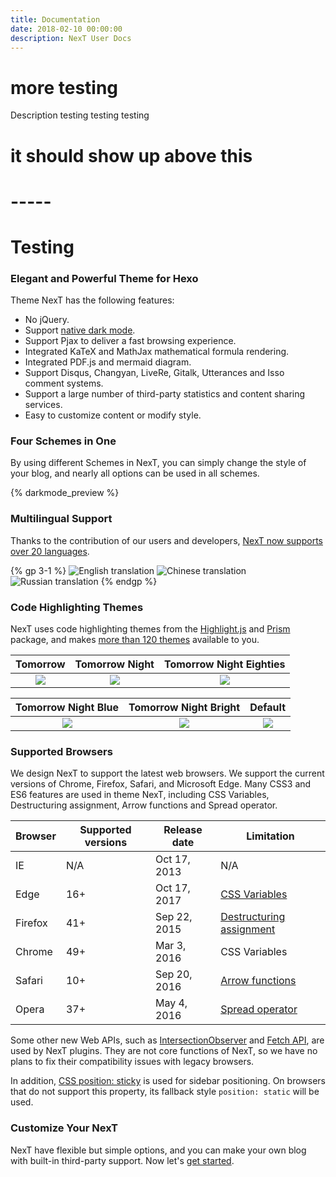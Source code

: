 ```yaml
---
title: Documentation
date: 2018-02-10 00:00:00
description: NexT User Docs
---
```

# more testing
<script>
    var basepath = '/assets/HUGEFANCY_Printer/';
</script>
<!-- this is the container where the three.js scene will go -->
<link rel="stylesheet" href="/css/container.css">
<div id="container">
<div id="info3D">Description
testing 
testing 
testing
</div>
</div>

<script>
    var geoarray = '{"Middle_Assembly": {"SwitchCabinet": {"SwitchCabinet_Housing": {}, "Terminal_Oben_Mitte": {"Siemens_obenrum_Terminal_mitte": {}, "832_1103_037_000": {}, "832_1204": {}, "832_1203": {}, "832_1104_037_000": {"Block_02": {}}, "Abdeckung_Wago_20": {}, "wago_4er_block": {"wago_18_pcb": {}, "713_1430_037_000": {}}}, "ResetButton": {"Terminal_Notaus": {}, "Siemens_Reset_3su18030ab002ab1": {}, "XT60E-M": {}}, "DataTerminal_Assembly": {"DataTerminal_Lid": {}, "DataTerminal_3DPrintPart": {}, "XT60E-M": {}, "RJ45_Connection_PCB": {"RJ45_Plugs": {}, "PCB_RJ45_Terminal": {}}}}, "Frame_Middle_Left": {}, "Frame_Middle_Right": {}}, "Bottom_Assembly": {"Aluminium_Extrusion_Profiles": {}, "WheelAttachment_BackLeft": {"unterlegscheibe_m3": {}, "3dhalterlagerkegel": {}, "W_61906_R_2Z": {"_W_61906_R_2Z_PART1_2": {}, "_W_61906_R_2Z_PART3_6": {}, "_W_61906_R_2Z_PART2_4": {}}, "blech_kugellager_rad": {}, "stab": {}, "M3_Innensechskant_55": {}, "haltung_rad": {}, "17HS15-1684S-PG100_Varsay-lan": {"Block_06": {}}, "blech_geared_motor": {}, "radaufhaengung_3mm": {}, "5m_rad_rad_17234400": {}, "Riemen_Radaufh-ngung_Vorne": {}, "druckrad_8er_welle17221800": {}, "3020418": {"_30204_ir_2": {}, "_30204_cage_4": {}, "_30204_or_22": {}, "_30204_roller_6": {}}, "raedervogel_raeder_2946005000": {}}, "WheelAttachment_FrontLeft": {"17237200": {}, "64641201_stp": {}, "17HS15-1684S-PG100_Varsay-lan": {"Block_06": {}}, "raedervogel_raeder_2946005000_nackt": {}, "welle12": {}, "druckrad_8er_welle17221800": {}, "Riemen1-1^Radaufh-ngung_hinten": {}}, "WheelAttachment_BackRight": {"unterlegscheibe_m3": {}, "3dhalterlagerkegel": {}, "blech_kugellager_rad": {}, "stab": {}, "M3_Innensechskant_55": {}, "haltung_rad": {}, "17HS15-1684S-PG100_Varsay-lan": {"Block_06": {}}, "30204": {"_30204_ir_2": {}, "_30204_cage_4": {}, "_30204_or_22": {}, "_30204_roller_6": {}}, "blech_geared_motor": {}, "radaufhaengung_3mm": {}, "5m_rad_rad_17234400": {}, "Riemen_Radaufh-ngung_Vorne": {}, "W_61906_R_2Z57": {"_W_61906_R_2Z_PART1_2": {}, "_W_61906_R_2Z_PART3_6": {}, "_W_61906_R_2Z_PART2_4": {}}, "druckrad_8er_welle17221800": {}, "raedervogel_raeder_2946005000": {}}, "WheelAttachment_FrontRight": {"17237200": {}, "64641201_stp": {}, "17HS15-1684S-PG100_Varsay-lan": {"Block_06": {}}, "raedervogel_raeder_2946005000_nackt": {}, "welle12": {}, "druckrad_8er_welle17221800": {}, "Riemen1-1^Radaufh-ngung_hinten": {}}, "Corner_Brackets": {}}, "Upper_Assembly": {"Z-Axis": {"Relays_AC_Heating": {"Box_AC_Relays_Deckel": {}, "SSR-40_DA": {"SSR-40_DA_iam88": {"SSR-40_DA_BOTTOM_ipt": {}, "SSR-40_DA_Small_P_W_S_iam64": {"SSR-40_DA_Screw_ipt": {}, "SSR-40_DA_Lock_Washer_ipt": {}, "SSR-40_DA_Small_Plate_ipt": {}}, "SSR-40_DA_TOP_ipt": {}, "SSR-40_DA_Large_P_W_S_iam77": {"SSR-40_DA_Screw_ipt": {}, "SSR-40_DA_Lock_Washer_ipt": {}, "SSR-40_DA_Big_Plate_ipt": {}}, "SSR-40_DA_Large_P_W_S_iam63": {"SSR-40_DA_Screw_ipt": {}, "SSR-40_DA_Lock_Washer_ipt": {}, "SSR-40_DA_Big_Plate_ipt": {}}, "SSR-40_DA_Small_P_W_S_iam46": {"SSR-40_DA_Screw_ipt": {}, "SSR-40_DA_Lock_Washer_ipt": {}, "SSR-40_DA_Small_Plate_ipt": {}}}}, "Box_AC_Relays": {}, "SSR-40_DA93": {"SSR-40_DA_iam89": {"SSR-40_DA_Small_P_W_S_iam84": {"SSR-40_DA_Screw_ipt": {}, "SSR-40_DA_Lock_Washer_ipt": {}, "SSR-40_DA_Small_Plate_ipt": {}}, "SSR-40_DA_BOTTOM_ipt": {}, "SSR-40_DA_Large_P_W_S_iam43": {"SSR-40_DA_Screw_ipt": {}, "SSR-40_DA_Lock_Washer_ipt": {}, "SSR-40_DA_Big_Plate_ipt": {}}, "SSR-40_DA_TOP_ipt": {}, "SSR-40_DA_Small_P_W_S_iam32": {"SSR-40_DA_Screw_ipt": {}, "SSR-40_DA_Lock_Washer_ipt": {}, "SSR-40_DA_Small_Plate_ipt": {}}, "SSR-40_DA_Large_P_W_S_iam": {"SSR-40_DA_Screw_ipt": {}, "SSR-40_DA_Lock_Washer_ipt": {}, "SSR-40_DA_Big_Plate_ipt": {}}}}, "SSR-40_DA90": {"SSR-40_DA_iam": {"SSR-40_DA_BOTTOM_ipt": {}, "SSR-40_DA_Large_P_W_S_iam50": {"SSR-40_DA_Screw_ipt": {}, "SSR-40_DA_Lock_Washer_ipt": {}, "SSR-40_DA_Big_Plate_ipt": {}}, "SSR-40_DA_TOP_ipt": {}, "SSR-40_DA_Large_P_W_S_iam65": {"SSR-40_DA_Screw_ipt": {}, "SSR-40_DA_Lock_Washer_ipt": {}, "SSR-40_DA_Big_Plate_ipt": {}}, "SSR-40_DA_Small_P_W_S_iam41": {"SSR-40_DA_Screw_ipt": {}, "SSR-40_DA_Lock_Washer_ipt": {}, "SSR-40_DA_Small_Plate_ipt": {}}, "SSR-40_DA_Small_P_W_S_iam": {"SSR-40_DA_Screw_ipt": {}, "SSR-40_DA_Lock_Washer_ipt": {}, "SSR-40_DA_Small_Plate_ipt": {}}}}, "SSR-40_DA91": {"SSR-40_DA_iam86": {"SSR-40_DA_BOTTOM_ipt": {}, "SSR-40_DA_Small_P_W_S_iam29": {"SSR-40_DA_Screw_ipt": {}, "SSR-40_DA_Lock_Washer_ipt": {}, "SSR-40_DA_Small_Plate_ipt": {}}, "SSR-40_DA_TOP_ipt": {}, "SSR-40_DA_Small_P_W_S_iam55": {"SSR-40_DA_Screw_ipt": {}, "SSR-40_DA_Lock_Washer_ipt": {}, "SSR-40_DA_Small_Plate_ipt": {}}, "SSR-40_DA_Large_P_W_S_iam69": {"SSR-40_DA_Screw_ipt": {}, "SSR-40_DA_Lock_Washer_ipt": {}, "SSR-40_DA_Big_Plate_ipt": {}}, "SSR-40_DA_Large_P_W_S_iam26": {"SSR-40_DA_Screw_ipt": {}, "SSR-40_DA_Lock_Washer_ipt": {}, "SSR-40_DA_Big_Plate_ipt": {}}}}, "SC4-4": {}, "Wago_221-415": {}}, "Z-Axis_Control-PCB": {"Extruder_PCB_Silkscreen": {}, "Geh-use_PCB_Extruder": {}, "PCB_Extruder": {}}, "WaterCooling": {"WaterCooling_Radiator_SheetMetal_Attachment": {}, "WaterCooling_Radiator": {"Radiator_120-360-45": {}, "CoolingFan_120mm_platine": {"CoolingFans": {}}}, "WaterCooling_Reservoir": {"WaterCooling_Reservoir_EisstationVPP_Shrink": {"Block_01": {}}, "Holder_WaterCooling_Reservoir": {}, "Strebe_WaterCooling_Reservoir": {}}}, "CableChain_Z-Axis": {"Igus_CableChain_Mittelstueck_S2500_07_075_0_1": {}, "Igus_CableChain_Festpunkt_starr_mit_Kamm_S2500_07_075": {}}, "ExtrusionAssembly": {"ServoMotor_Extruder": {"Getriebe_Servo_Nanotec_GPLE80-2S-F87": {"Getriebe_Servo_Nanotec_210-217_065-001": {}, "Getriebe_Servo_Nanotec_PLE80_2_14_38_73_98P4_B5_M6": {}}, "Servo_Nanotec_DB87L": {}, "MorDriver_Nanotec_N5_Modbus_RTU": {}, "Kondensator_Servomotor": {}}, "Stopmutter_M12": {}, "Gegenpressring_Spannbuchse_Extruder": {}, "PartCoolingFans": {"Seite_CoolingFan": {}, "Fan_SheetMetal": {}, "Cooling_Fans": {}}, "Spannbuchse_Maedler_61530020": {}, "Holder_Extruder_CNCPart": {}, "AttachmentBlock_CNCPart_Extruder": {}, "Axiallager_Nadelrollen_SKF_AXW_20": {}, "Extruder_IDE": {"015921": {}, "093713": {}, "006603": {}, "037406": {}, "Scheibe_Nozzle": {}, "064576": {}, "DIN_936_14_H_M52x3_Stahl": {}, "nozzle": {}, "006252": {}, "IDE_Schnecke_Extruder": {"Block_04": {}}, "093723": {}}, "Zusatzhalterung_Lager": {}, "Gegenpressplatte_Extruder": {}, "Zusatzhalterung_Lager_zu": {}, "M8_Aussensechskant_110": {}}, "Endstops-Z": {"Casing_Endstop_z": {}, "Endstopliner_z": {}, "CableHolder_m5": {}, "Rotary_encoder_encoder_NUE": {}, "M_Casing_Endstop_z": {}}, "ColorMixing_Unit": {"farbmischer_platte_2": {}, "ColorMixer_Motortreiberhalter": {}, "Farbmischeinheit_Attachment_2": {"Block_03": {}}, "Abdeckung_ColorMixer": {}, "StepperMotor_Nema_17_ST4118X0404-A": {}, "ColorMixer_Motortreiberhalter_Deckel": {}}, "HoldingPlates": {"AttachmentBlock_CNCPart_Extruder_smaller": {}, "HoldingPlates_LinearAxisZ_ventil": {}, "HoldingPlates_LinearAxisZ_CableChain": {}, "HoldingPlates_LinearAxisZ": {}}, "MaterialReservoir": {"MaterialReservoir_Funnel_SheetMetal": {}, "MaterialReservoir_Unterteilung_Fenster": {}, "MaterialReservoir_SheetMetal_Abschluss_oben": {}, "MaterialReservoir_Fenster_oben": {}, "MaterialReservoir_Versteifung_Fenster": {}, "MaterialReservoir_schiefer_Winkel": {}, "MaterialReservoir_SheetMetal_Abschluss_unteb": {}, "MaterialFunnel": {"M5_Innensechskant_20": {}, "MaterialFunnel_3DPrintPart": {}, "MaterialFunnel_EjectionFlap": {}, "MaterialFunnel_HeatBrake_Gasket": {}}, "MaterialReservoir_SheetMetalAttachment": {}, "MaterialReservoir_long_Kante": {}, "Tube_Exit": {}, "Funnel_Granulat": {}, "MaterialReservoir_Fenster_mitte": {}, "MaterialReservoir_Fenster_unten": {}, "MaterialReservoir_SheetMetal_au-en": {}}, "Z-Axis_MotionSystem": {"BeltWheel_Maedler_HTD_3M_20Z_17022000": {}, "Riemen2-3": {}, "LinearAxis_Festo_EGC-80-1500-BS-10P-KF-0H-MR-GK_stp": {}, "Riemen1-2": {}, "BeltWheel_Maedler_HTD_3M_36Z_17023600": {}, "Festo_Carriage_EGC-80-GK-GPBS1": {}, "MotorDriver_Nanotec_C5-E": {}, "Stepper_Nanotec_Nema_34+Encoder+Brake2": {"WEDS5541-Bxx002": {}, "Brake-BKE-2_0-6_35_stp002": {}, "ST8918S4508-B002": {}}, "LinearAxis_Festo_EGC-80-1500-BS-10P-KF-0H-ML-GK_stp": {}, "Holder_Motoren_Z_Achse": {}, "Stepper_Nanotec_Nema_34+Encoder+Brake": {"WEDS5541-Bxx002": {}, "Brake-BKE-2_0-6_35_stp002": {}, "ST8918S4508-B002": {}}, "HDT_3M_40Z_17024000": {}}, "TemperatureDisplays": {}}, "Y-Axis_Carriage": {"BeltWheelHolder3": {"BeltWheelHolder_Seite": {}, "BeltWheelHolder_Winkelteil": {}}, "Franka_Carriage_84363A-Kassette-FDA25K098": {}, "HoldingPlate_Carriage_Y_CableChainnversion": {}, "LinearRails_Franka_FD25_1700": {}, "CableChain_X": {"Igus_CableChain_Mittelstueck_S2500_07_075_0_1": {}, "Igus_CableChain_Festpunkt_starr_mit_Kamm_S2500_07_075": {}}, "Frame": {"AluminiumExtrusions_40X80": {}, "CornerBrackets_40x40": {}}, "BeltWheelHolder2": {"BeltWheelHolder_Seite": {}, "BeltWheelHolder_Winkelteil": {}}, "CableChain_Holder": {"AluminiumExtrusions": {}, "Corner_Brackets_40x40": {}}, "Abnehmer_starr_kamm_S2500_07_075002copy": {}, "BeltWheelHolder1": {"BeltWheelHolder_Seite": {}, "BeltWheelHolder_Winkelteil": {}}, "HoldingPlate_Carriage_Y_normal": {}, "Abnehmer_starr_kamm_S2500_07_075002": {}, "CableChain_X_HoldingPlate": {}, "BeltWheelHolder4": {"BeltWheelHolder_Seite": {}, "BeltWheelHolder_Winkelteil": {}}, "20x30x4_L-Profile_109": {}, "Flachwinkel_80x80": {}}, "X-Axis_Carriage": {"HoldingPlate_Z-Rail_Carriage_B": {}, "Franka_Carriage_84363A-Kassette-FDA25K098": {}, "CableChainn_Holder_X_oben": {}, "Electrical_Terminal_X-Carriage": {"Terminal_xy_komponenten": {"832_1103_037_000": {}, "832_1204": {}, "832_1203": {}, "832_1104_037_000": {}, "wago_4er_block_obenkontakt": {"713_1430_037_000": {}, "wago_18_pcb_abgeschliffen": {}}}, "XT60E-M": {}, "Terminal_Lid": {}}, "Festo_Carriage_EGC-80-GK-GPBS1": {}, "BeltAttachments": {"BeltAttachment_X-Carriage_SheetMetal_1": {"CoreXY_BeltAttachment_Plate": {}, "CoreXY_BeltAttachment_Gusset": {}}, "BeltAttachment_X-Carriage_SheetMetal_2": {"CoreXY_BeltAttachment_Plate": {}, "CoreXY_BeltAttachment_Gusset": {}}, "BeltTensioners": {"M5_InternalHex_2_40": {}, "M5_SquareNut": {}, "BeltTensioner_Axle": {}, "BeltTensioner_Body_3DPrinted": {}}}, "X-Axis_Endstop_Siemens_3SE5423-0CD20-1EA2_G_NSA0_XX_01527V": {}, "HoldingPlate_Z-Rail_Carriage_A": {}, "Aluminium_Extrusions_XCarriage": {}, "Ringmagnet_10,0_x_3,4_x_3,0": {}, "Abnehmer_starr_kamm_S2500_07_075002": {}, "Corner_Bracket_80x80": {}, "BasePlate_Carriage_X": {}, "Flachwinkel_80x80": {}}, "CableChain_Assembly": {"CableChain_Holder": {}, "CableChain_Y": {"Igus_CableChain_Mittelstueck_S2500_07_075_0_1": {}, "Igus_CableChain_Festpunkt_starr_mit_Kamm_S2500_07_075": {}}, "AluminiumProfiles_Cablechain_Holder": {}, "CornerBrackets_40x40_CableChain_Holder": {}}, "Frame_Top": {"CornerBrackets_80x80": {}, "Aluminium_Extrusion_Profiles_Top": {}, "Flat_CornerBrackets_80x80": {}, "CornerBrackets_40X80": {}, "CornerBrackets_40x40": {}}, "CoreXY_MotionSystem": {"Endstop_Y": {"Endstop_Holder_Y": {}, "Endstop_Siemens_3SE5423-0CD20-1EA2_G_NSA0_XX_01527V35": {}}, "MainBelts": {}, "Motor_B": {"Stepper_Nanotec_Nema_34+Encoder+Brake2": {"Encoder_WEDS5541-Bxx002": {}, "Brake-BKE-2_0-6_35_stp002": {}, "ST8918S4508-B002": {}}, "XY_MotorMount_High": {"XY_Motorhalter_hoch_Au-enblech": {}, "XY_Motorhalter_hoch_Winkel": {}}, "MotorDriver_Nanotec_C5-E": {}}, "Motor_A": {"Stepper_Nanotec_Nema_34+Encoder+Brake": {"Encoder_WEDS5541-Bxx002": {}, "Brake-BKE-2_0-6_35_stp002": {}, "ST8918S4508-B002": {}}, "MotorDriver_Nanotec_C5-E": {}, "XY_MotorMount_Low": {"XY_Motorhalter_tief_Au-enblech": {}, "XY_Motorhalter_tief_Winkel": {}}}, "Stopper": {}, "LinearRails_Franka_FD25_2000": {}, "Umlenkrolle_CoreXY_Riemenzug": {}, "CoreXY_Umlenkrollenhalter": {"CoreXY_Umlenkrollenhalter_Strebe": {}, "CoreXY_Umlenkrollenhalter_Main": {}, "CoreXY_Umlenkrollenhalter_Winkel": {}}, "Gespiegelt_CoreXY_Umlenkrollenhalter": {"Gespiegelt_CoreXY_Umlenkrollenhalter_Strebe": {}, "Gespiegelt_CoreXY_Umlenkrollenhalter_Winkel": {}, "Gespiegelt_CoreXY_Umlenkrollenhalter_Main": {}}, "Antriebsritzel_CoreXY_Riemenzug_zahnrad": {}, "BallBearing_8x22x7_Flansch": {}, "3Dprinted_Spacers": {}}}}';
</script>

<script>
function createList(parent, array) {
  array.forEach(function (o) {
    var li = document.createElement("li"),
            ul;

        li.textContent = o.name;
        parent.appendChild(li);
        if (o.nest) {
          ul = document.createElement("ul");
            li.appendChild(ul);
            createList(ul, o.nest);
        }
    });
}

// var  object = { name: "name1", nest: [{ name: "name2", nest: [{ name: "name3" }, { name: "name4", nest: [{ name: "name5", nest: [{ name: "name6" }] }, { name: "name7" }, { name: "name8" }] }] }] }

createList(document.querySelector("ul"), [geoarray]);
</script>
<ul></ul>

<!-- these are the required scripts for the three.js scene -->
<script src="../lib/three.min.js"></script>
<script src="../lib/OrbitControls.js"></script>
<script src="../lib/RectAreaLightUniformsLib.js"></script>
<!-- this is your app's lib file -->
<script src="../lib/triceratops_app.js"></script>

# it should show up above this

<!-- <div id="three"></div>
<script id="threeMain" type="module">
  if (self.frameElement && self.frameElement.tagName == "IFRAME") {
  import('https://threelib.moshuying.top/assets/glsl_snippets.js').then(async res=>res.glsl_snippets(false,false,{pause:true}))
} else {
  import("https://threelib.moshuying.top/assets/createTHREE.js").then((result) => 
      result.initHexoThreeModule(document.getElementById("three"),document.getElementById("threeMain")));
}
</script> -->

# -----

<!-- <div id="three3D"></div>
<script type="module" id="threeMain3D">
if (!(self.frameElement && self.frameElement.tagName == "IFRAME")) {
  import("https://threelib.moshuying.top/assets/createTHREE.js").then((result) => result.initHexoThreeModule(document.getElementById("three3D"),document.getElementById("threeMain3D")));
} else {
  // 这里的代码会被直接执行，window指向iframe内的window（其实就是把代码整个移动到了iframe内）kjj
  console.log(1)
  main()
  async function main(){
    const THREE = await import("https://cdn.bootcdn.net/ajax/libs/three.js/r120/three.module.js");
    const {OrbitControls} = await import('https://threelib.moshuying.top/three.js/examples/jsm/controls/OrbitControls.js')
    const scene = new THREE.Scene();
    const camera = new THREE.PerspectiveCamera( 75, window.innerWidth / window.innerHeight, 0.1, 1000 );
    camera.position.set(50,90,120);
    const renderer = new THREE.WebGLRenderer({alpha:true});
    renderer.setSize( window.innerWidth, window.innerHeight );
    renderer.domElement.style.width =renderer.domElement.style.height = '100%'
    document.body.appendChild( renderer.domElement );
    let num2 = null
    let size = 200
    for(let i = 0;i<size;i++){
      num2 = Math.random() * 14 // 随机高度范围
      let box = new THREE.Mesh(new THREE.BoxBufferGeometry(3,num2,3),new THREE.ShaderMaterial({
        vertexShader: `varying float vDepth;void main() {gl_Position = projectionMatrix * modelViewMatrix * vec4( position, 1.0 );vDepth = (gl_Position.z/gl_Position.w)*.5+.5;}`,
        fragmentShader: `varying float vDepth;void main() {gl_FragColor = vec4(vDepth,vDepth,vDepth,1);}`
      }))
      let box2 = new THREE.Mesh(
        new THREE.BoxBufferGeometry(3,num2,3),
        new THREE.MeshBasicMaterial({color:0xcccccc})
      )
      const [x,y,z] = [-100 + Math.round(Math.random()*200),num2/2,-100 + Math.round(Math.random()*200)] // 控制方块之间的距离
      box.position.set(x,y,z)
      box2.position.set(x,y,z)
      box.castShadow = true
      scene.add(box2)
    }
    new OrbitControls(camera,renderer.domElement)
    window.onresize = function (){
      camera.aspect = window.innerWidth /window.innerHeight
      camera.updateProjectionMatrix()
      renderer.setSize(window.innerWidth,window.innerHeight)
    }
    const animate = function () {
      renderer.render( scene, camera );
      requestAnimationFrame( animate );
    };
    animate();
  }
}
</script> -->

 # Testing 


### Elegant and Powerful Theme for Hexo

Theme NexT has the following features:

* No jQuery.
* Support [native dark mode](https://caniuse.com/#feat=prefers-color-scheme).
* Support Pjax to deliver a fast browsing experience.
* Integrated KaTeX and MathJax mathematical formula rendering.
* Integrated PDF.js and mermaid diagram.
* Support Disqus, Changyan, LiveRe, Gitalk, Utterances and Isso comment systems.
* Support a large number of third-party statistics and content sharing services.
* Easy to customize content or modify style.

### Four Schemes in One

By using different Schemes in NexT, you can simply change the style of your blog, and nearly all options can be used in all schemes.

{% darkmode_preview %}

### Multilingual Support

Thanks to the contribution of our users and developers, [NexT now supports over 20 languages](/docs/theme-settings/internationalization.html#Choosing-Language).

{% gp 3-1 %}
![English translation](/images/en.png)
![Chinese translation](/images/cn.png)
![Russian translation](/images/ru.png)
{% endgp %}

### Code Highlighting Themes

NexT uses code highlighting themes from the [Highlight.js](https://highlightjs.org) and [Prism](https://prismjs.com) package, and makes [more than 120 themes](/docs/theme-settings/#Codeblock-Style) available to you.

<!-- Inspired by https://github.com/sindresorhus/css-in-readme-like-wat -->
| Tomorrow                  | Tomorrow Night                  | Tomorrow Night Eighties                  |
| :-----------------------: | :-----------------------------: | :--------------------------------------: |
| ![](/images/tomorrow.svg) | ![](/images/tomorrow-night.svg) | ![](/images/tomorrow-night-eighties.svg) |

| Tomorrow Night Blue                  | Tomorrow Night Bright                  | Default                  |
| :----------------------------------: | :------------------------------------: | :----------------------: |
| ![](/images/tomorrow-night-blue.svg) | ![](/images/tomorrow-night-bright.svg) | ![](/images/default.svg) |

### Supported Browsers

We design NexT to support the latest web browsers. We support the current versions of Chrome, Firefox, Safari, and Microsoft Edge. Many CSS3 and ES6 features are used in theme NexT, including CSS Variables, Destructuring assignment, Arrow functions and Spread operator.

| Browser | Supported versions | Release date | Limitation
| - | - | - | - |
<i class="fab fa-internet-explorer fa-2x"></i> IE | N/A | Oct 17, 2013 | N/A |
<i class="fab fa-edge-legacy fa-2x"></i> Edge | 16+ | Oct 17, 2017 | [CSS Variables](https://caniuse.com/#feat=css-variables) |
<i class="fab fa-firefox-browser fa-2x"></i> Firefox | 41+ | Sep 22, 2015 | [Destructuring assignment](https://caniuse.com/#feat=mdn-javascript_operators_destructuring) |
<i class="fab fa-chrome fa-2x"></i> Chrome | 49+ | Mar 3, 2016 | CSS Variables |
<i class="fab fa-safari fa-2x"></i> Safari | 10+ | Sep 20, 2016 | [Arrow functions](https://caniuse.com/#feat=arrow-functions) |
<i class="fab fa-opera fa-2x"></i> Opera | 37+ | May 4, 2016 | [Spread operator](https://caniuse.com/#feat=mdn-javascript_operators_spread_spread_in_arrays) |

Some other new Web APIs, such as [IntersectionObserver](https://caniuse.com/#feat=intersectionobserver) and [Fetch API](https://caniuse.com/#feat=fetch), are used by NexT plugins. They are not core functions of NexT, so we have no plans to fix their compatibility issues with legacy browsers.

In addition, [CSS position: sticky](https://caniuse.com/#feat=css-sticky) is used for sidebar positioning. On browsers that do not support this property, its fallback style `position: static` will be used.

### Customize Your NexT

NexT have flexible but simple options, and you can make your own blog with built-in third-party support. Now let's [get started](/docs/getting-started/).
